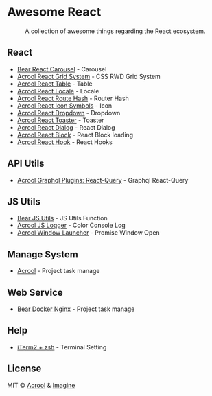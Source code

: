 # Awesome React

<p align="center">
    A collection of awesome things regarding the React ecosystem.
</p>




## React

- [Bear React Carousel](https://github.com/imagine10255/bear-react-carousel) - Carousel
- [Acrool React Grid System](https://github.com/acrool/acrool-react-grid) - CSS RWD Grid System
- [Acrool React Table](https://github.com/acrool/acrool-react-table) - Table
- [Acrool React Locale](https://github.com/acrool/acrool-react-locale) - Locale
- [Acrool React Route Hash](https://github.com/acrool/acrool-react-router-hash) - Router Hash
- [Acrool React Icon Symbols](https://github.com/acrool/acrool-react-iconsvg) - Icon
- [Acrool React Dropdown](https://github.com/acrool/acrool-react-dropdown) - Dropdown
- [Acrool React Toaster](https://github.com/acrool/acrool-react-toaster) - Toaster
- [Acrool React Dialog](https://github.com/acrool/acrool-react-dialog) - React Dialog
- [Acrool React Block](https://github.com/acrool/acrool-react-block) - React Block loading
- [Acrool React Hook](https://github.com/acrool/acrool-react-hook) - React Hooks


## API Utils
- [Acrool Graphql Plugins: React-Query](https://github.com/acrool/acrool-graphql-codegen) - Graphql React-Query


## JS Utils

- [Bear JS Utils](https://github.com/imagine10255/bear-jsutils) - JS Utils Function
- [Acrool JS Logger](https://github.com/acrool/acrool-js-logger) - Color Console Log
- [Acrool Window Launcher](https://github.com/acrool/acrool-window-launcher) - Promise Window Open
  
## Manage System

- [Acrool](https://acrool.com/) - Project task manage

## Web Service

- [Bear Docker Nginx](https://github.com/imagine10255/bear-docker-nginx) - Project task manage


## Help

- [iTerm2 + zsh](https://github.com/imagine10255/mac-terminal-helper) - Terminal Setting



## License

MIT © [Acrool](https://github.com/acrool) & [Imagine](https://github.com/imagine10255)
